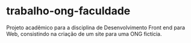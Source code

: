 # trabalho-ong-faculdade
Projeto acadêmico para a disciplina de Desenvolvimento Front end para Web, consistindo na criação de um site para uma ONG fictícia.
